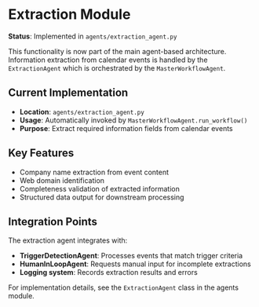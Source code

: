 # Extraction Module

**Status**: Implemented in `agents/extraction_agent.py`

This functionality is now part of the main agent-based architecture. Information extraction from calendar events is handled by the `ExtractionAgent` which is orchestrated by the `MasterWorkflowAgent`.

## Current Implementation

- **Location**: `agents/extraction_agent.py`
- **Usage**: Automatically invoked by `MasterWorkflowAgent.run_workflow()`
- **Purpose**: Extract required information fields from calendar events

## Key Features

- Company name extraction from event content
- Web domain identification
- Completeness validation of extracted information
- Structured data output for downstream processing

## Integration Points

The extraction agent integrates with:
- **TriggerDetectionAgent**: Processes events that match trigger criteria
- **HumanInLoopAgent**: Requests manual input for incomplete extractions
- **Logging system**: Records extraction results and errors

For implementation details, see the `ExtractionAgent` class in the agents module.
